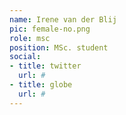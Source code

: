 ```yaml
---
name: Irene van der Blij
pic: female-no.png
role: msc
position: MSc. student
social:
- title: twitter
  url: #
- title: globe
  url: #
---
```

